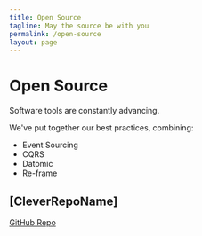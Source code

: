 ```yaml
---
title: Open Source
tagline: May the source be with you
permalink: /open-source
layout: page
---
```


# Open Source

Software tools are constantly advancing.

We've put together our best practices, combining:

* Event Sourcing
* CQRS
* Datomic
* Re-frame

## [CleverRepoName]

[GitHub Repo](github.com)
